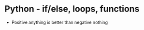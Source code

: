 **Python - if/else, loops, functions**
====================================
- Positive anything is better than negative nothing
